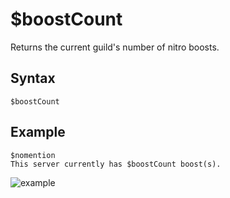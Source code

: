# $boostCount
Returns the current guild's number of nitro boosts.

## Syntax
```
$boostCount
```

## Example
```
$nomention
This server currently has $boostCount boost(s).
```
![example](https://user-images.githubusercontent.com/94063167/198900495-ed3261f1-b8cd-4a54-b6c5-71641108321c.png)
